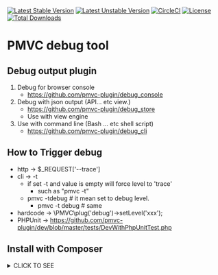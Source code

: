 [![Latest Stable Version](https://poser.pugx.org/pmvc-plugin/debug/v/stable)](https://packagist.org/packages/pmvc-plugin/debug) 
[![Latest Unstable Version](https://poser.pugx.org/pmvc-plugin/debug/v/unstable)](https://packagist.org/packages/pmvc-plugin/debug) 
[![CircleCI](https://circleci.com/gh/pmvc-plugin/debug/tree/master.svg?style=svg)](https://circleci.com/gh/pmvc-plugin/debug/tree/master)
[![License](https://poser.pugx.org/pmvc-plugin/debug/license)](https://packagist.org/packages/pmvc-plugin/debug)
[![Total Downloads](https://poser.pugx.org/pmvc-plugin/debug/downloads)](https://packagist.org/packages/pmvc-plugin/debug) 

PMVC debug tool 
===============

## Debug output plugin
   1. Debug for browser console
      * https://github.com/pmvc-plugin/debug_console
   1. Debug with json output (API... etc view.)
      * https://github.com/pmvc-plugin/debug_store
      * Use with view engine
   1. Use with command line (Bash ... etc shell script)
      * https://github.com/pmvc-plugin/debug_cli

## How to Trigger debug
   * http -> $_REQUEST['--trace']
   * cli -> -t
      * if set -t and value is empty will force level to 'trace' 
         * such as "pmvc -t"
      * pmvc -tdebug  # it mean set to debug level.
         * pmvc -t debug # same
   * hardcode -> \PMVC\plug('debug')->setLevel('xxx');
   * PHPUnit -> https://github.com/pmvc-plugin/dev/blob/master/tests/DevWithPhpUnitTest.php

## Install with Composer
<details><summary>CLICK TO SEE</summary><p>

### 1. Download composer
   * mkdir test_folder
   * curl -sS https://getcomposer.org/installer | php

### 2. Install Use composer.json or use command-line directly
#### 2.1 Install Use composer.json
   * vim composer.json
```
{
    "require": {
        "pmvc-plugin/debug": "dev-master"
    }
}
```
   * php composer.phar install

#### 2.2 Or use composer command-line
   * php composer.phar require pmvc-plugin/debug

   or
   
   * composer require pmvc-plugin/debug

</p></details>
